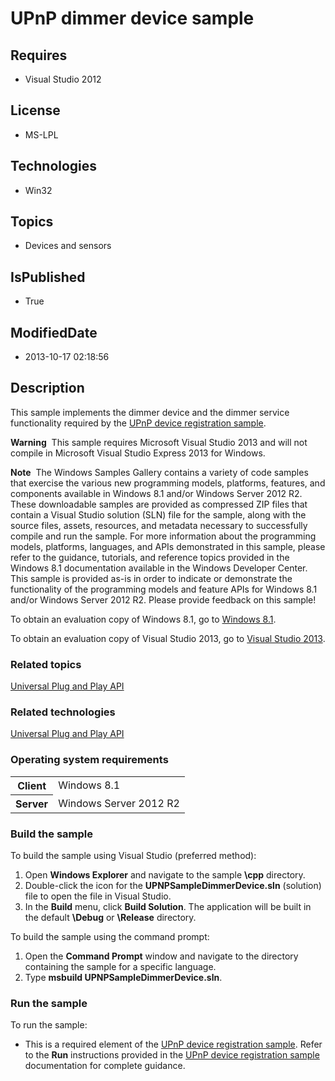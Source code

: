 # UPnP dimmer device sample
## Requires
* Visual Studio 2012
## License
* MS-LPL
## Technologies
* Win32
## Topics
* Devices and sensors
## IsPublished
* True
## ModifiedDate
* 2013-10-17 02:18:56
## Description

<div id="mainSection">
<p>This sample implements the dimmer device and the dimmer service functionality required by the
<a href="http://go.microsoft.com/fwlink/p/?linkid=245630">UPnP device registration sample</a>.
</p>
<p class="note"><b>Warning</b>&nbsp;&nbsp;This sample requires Microsoft Visual Studio&nbsp;2013 and will not compile in Microsoft Visual Studio Express&nbsp;2013 for Windows.</p>
<p class="note"><b>Note</b>&nbsp;&nbsp;The Windows Samples Gallery contains a variety of code samples that exercise the various new programming models, platforms, features, and components available in Windows&nbsp;8.1 and/or Windows Server&nbsp;2012&nbsp;R2. These downloadable samples
 are provided as compressed ZIP files that contain a Visual Studio solution (SLN) file for the sample, along with the source files, assets, resources, and metadata necessary to successfully compile and run the sample. For more information about the programming
 models, platforms, languages, and APIs demonstrated in this sample, please refer to the guidance, tutorials, and reference topics provided in the Windows&nbsp;8.1 documentation available in the Windows Developer Center. This sample is provided as-is in order to
 indicate or demonstrate the functionality of the programming models and feature APIs for Windows&nbsp;8.1 and/or Windows Server&nbsp;2012&nbsp;R2. Please provide feedback on this sample!</p>
<p>To obtain an evaluation copy of Windows&nbsp;8.1, go to <a href="http://go.microsoft.com/fwlink/p/?linkid=301696">
Windows&nbsp;8.1</a>.</p>
<p>To obtain an evaluation copy of Visual Studio&nbsp;2013, go to <a href="http://go.microsoft.com/fwlink/p/?linkid=301697">
Visual Studio&nbsp;2013</a>.</p>
<h3><a id="related_topics"></a>Related topics</h3>
<dl><dt><a href="http://msdn.microsoft.com/en-us/library/windows/desktop/aa382303">Universal Plug and Play API</a>
</dt></dl>
<h3>Related technologies</h3>
<a href="http://msdn.microsoft.com/en-us/library/windows/desktop/aa382303">Universal Plug and Play API</a>
<h3>Operating system requirements</h3>
<table>
<tbody>
<tr>
<th>Client</th>
<td><dt>Windows&nbsp;8.1 </dt></td>
</tr>
<tr>
<th>Server</th>
<td><dt>Windows Server&nbsp;2012&nbsp;R2 </dt></td>
</tr>
</tbody>
</table>
<h3>Build the sample</h3>
<p>To build the sample using Visual Studio (preferred method):</p>
<ol>
<li>Open <b>Windows Explorer</b> and navigate to the sample <b>\cpp</b> directory.
</li><li>Double-click the icon for the <b>UPNPSampleDimmerDevice.sln</b> (solution) file to open the file in Visual Studio.
</li><li>In the <b>Build</b> menu, click <b>Build Solution</b>. The application will be built in the default
<b>\Debug</b> or <b>\Release</b> directory. </li></ol>
<p>To build the sample using the command prompt:</p>
<ol>
<li>Open the <b>Command Prompt</b> window and navigate to the directory containing the sample for a specific language.
</li><li>Type <b>msbuild UPNPSampleDimmerDevice.sln</b>. </li></ol>
<h3>Run the sample</h3>
<p>To run the sample:</p>
<ul>
<li>This is a required element of the <a href="http://go.microsoft.com/fwlink/p/?linkid=245630">
UPnP device registration sample</a>. Refer to the <b>Run</b> instructions provided in the
<a href="http://go.microsoft.com/fwlink/p/?linkid=245630">UPnP device registration sample</a> documentation for complete guidance.
</li></ul>
</div>
